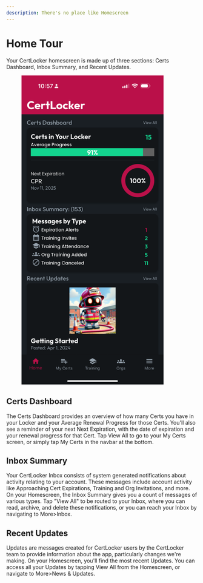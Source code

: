 ```yaml
---
description: There's no place like Homescreen
---
```


# Home Tour

Your CertLocker homescreen is made up of three sections: Certs Dashboard, Inbox Summary, and Recent Updates.

<figure><img src="../.gitbook/assets/1.0.0-Homescreen.PNG" alt="" width="375"><figcaption></figcaption></figure>

## Certs Dashboard

The Certs Dashboard provides an overview of how many Certs you have in your Locker and your Average Renewal Progress for those Certs. You'll also see a reminder of your next Next Expiration, with the date of expiration and your renewal progress for that Cert. Tap View All to go to your My Certs screen, or simply tap My Certs in the navbar at the bottom.

## Inbox Summary

Your CertLocker Inbox consists of system generated notifications about activity relating to your account. These messages include account activity like Approaching Cert Expirations, Training and Org Invitations, and more. On your Homescreen, the Inbox Summary gives you a count of messages of various types. Tap "View All" to be routed to your Inbox, where you can read, archive, and delete these notifications, or you can reach your Inbox by navigating to More>Inbox.

## Recent Updates

Updates are messages created for CertLocker users by the CertLocker team to provide information about the app, particularly changes we're making. On your Homescreen, you'll find the most recent Updates. You can access all your Updates by tapping View All from the Homescreen, or navigate to More>News & Updates.
